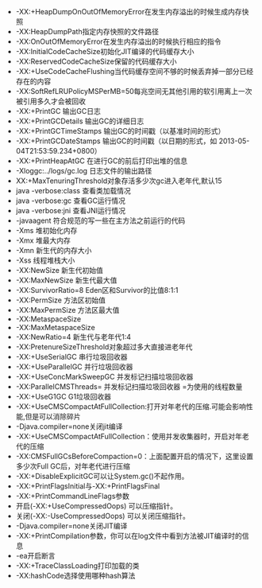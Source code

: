 + -XX:+HeapDumpOnOutOfMemoryError在发生内存溢出的时候生成内存快照
+ -XX:HeapDumpPath指定内存快照的文件路径
+ -XX:OnOutOfMemoryError在发生内存溢出的时候执行相应的指令
+ -XX:InitialCodeCacheSize初始化JIT编译的代码缓存大小
+ -XX:ReservedCodeCacheSize保留的代码缓存大小
+ -XX:+UseCodeCacheFlushing当代码缓存空间不够的时候丢弃掉一部分已经存在的内容
+ -XX:SoftRefLRUPolicyMSPerMB=50每兆空间无其他引用的软引用离上一次被引用多久才会被回收
+ -XX:+PrintGC 输出GC日志
+ -XX:+PrintGCDetails 输出GC的详细日志
+ -XX:+PrintGCTimeStamps 输出GC的时间戳（以基准时间的形式）
+ -XX:+PrintGCDateStamps 输出GC的时间戳（以日期的形式，如 2013-05-04T21:53:59.234+0800）
+ -XX:+PrintHeapAtGC 在进行GC的前后打印出堆的信息
+ -Xloggc:../logs/gc.log 日志文件的输出路径
+ XX:+MaxTenuringThreshold对象存活多少次gc进入老年代,默认15
+ java -verbose:class		查看类加载情况
+ java -verbose:gc			查看GC运行情况
+ java -verbose:jni			查看JNI运行情况
+ -javaagent  符合规范的写一些在主方法之前运行的代码
+ -Xms                    堆初始化内存
+ -Xmx                    堆最大内存
+ -Xmn                    新生代的内存大小
+ -Xss                    线程堆栈大小
+ -XX:NewSize             新生代初始值
+ -XX:MaxNewSize          新生代最大值
+ -XX:SurvivorRatio=8     Eden区和Survivor的比值8:1:1
+ -XX:PermSize            方法区初始值
+ -XX:MaxPermSize         方法区最大值
+ -XX:MetaspaceSize
+ -XX:MaxMetaspaceSize
+ -XX:NewRatio=4          新生代与老年代1:4
+ -XX:PretenureSizeThreshold对象超过多大直接进老年代
+ -XX:+UseSerialGC	    串行垃圾回收器
+ -XX:+UseParallelGC	并行垃圾回收器
+ -XX:+UseConcMarkSweepGC	并发标记扫描垃圾回收器
+ -XX:ParallelCMSThreads=	并发标记扫描垃圾回收器 =为使用的线程数量
+ -XX:+UseG1GC	        G1垃圾回收器
+ -XX:+UseCMSCompactAtFullCollection:打开对年老代的压缩.可能会影响性能,但是可以消除碎片
+ -Djava.compiler=none关闭jit编译
+ -XX:+UseCMSCompactAtFullCollection：使用并发收集器时，开启对年老代的压缩
+ -XX:CMSFullGCsBeforeCompaction=0：上面配置开启的情况下，这里设置多少次Full GC后，对年老代进行压缩
+ -XX:+DisableExplicitGC可以让System.gc()不起作用。
+ -XX:+PrintFlagsInitial与-XX:+PrintFlagsFinal
+ -XX:+PrintCommandLineFlags参数
+ 开启(-XX:+UseCompressedOops) 可以压缩指针。 
+ 关闭(-XX:-UseCompressedOops) 可以关闭压缩指针。 
+ -Djava.compiler=none关闭JIT编译
+ -XX:+PrintCompilation参数，你可以在log文件中看到方法被JIT编译时的信息
+ -ea开启断言
+ -XX:+TraceClassLoading打印加载的类
+ -XX:hashCode选择使用哪种hash算法
